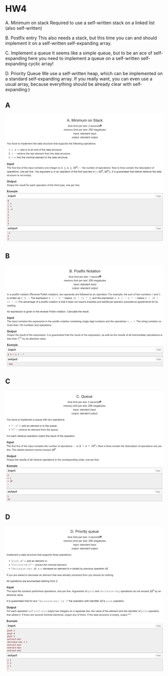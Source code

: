# HW4

A. Minimum on stack Required to use a self-written stack on a linked list (also self-written)

B. Postfix entry This also needs a stack, but this time you can and should implement it on a self-written self-expanding array.

C. Implement a queue It seems like a simple queue, but to be an ace of self-expanding here you need to implement a queue on a self-written self-expanding cyclic array!

D. Priority Queue We use a self-written heap, which can be implemented on a standard self-expanding array. If you really want, you can even use a usual array, because everything should be already clear with self-expanding:)

## A

![A](Problems_screenshots/A.jpg)

## B

![B](Problems_screenshots/B.jpg)

## C

![C](Problems_screenshots/C.jpg)

## D

![D](Problems_screenshots/D.jpg)

